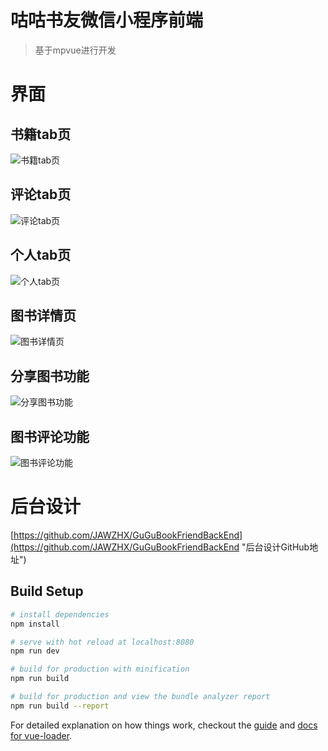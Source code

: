 # 咕咕书友微信小程序前端

> 基于mpvue进行开发

# 界面
## 书籍tab页
![书籍tab页](https://i.imgur.com/V8BYKtQ.png)
## 评论tab页
![评论tab页](https://i.imgur.com/RzU1BGS.png)
## 个人tab页
![个人tab页](https://i.imgur.com/H8qB1nE.png)
## 图书详情页
![图书详情页](https://i.imgur.com/doIZlWB.png)
## 分享图书功能
![分享图书功能](https://i.imgur.com/bilScCz.png)
## 图书评论功能
![图书评论功能](https://i.imgur.com/NciilyM.png)

# 后台设计
[https://github.com/JAWZHX/GuGuBookFriendBackEnd](https://github.com/JAWZHX/GuGuBookFriendBackEnd "后台设计GitHub地址")
## Build Setup

``` bash
# install dependencies
npm install

# serve with hot reload at localhost:8080
npm run dev

# build for production with minification
npm run build

# build for production and view the bundle analyzer report
npm run build --report
```

For detailed explanation on how things work, checkout the [guide](http://vuejs-templates.github.io/webpack/) and [docs for vue-loader](http://vuejs.github.io/vue-loader).
